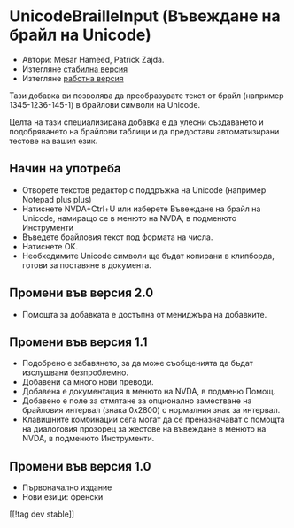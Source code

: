 # UnicodeBrailleInput (Въвеждане на брайл на Unicode) #

* Автори: Mesar Hameed, Patrick Zajda.
* Изтегляне [стабилна версия][1]
* Изтегляне [работна версия][2]

Тази добавка ви позволява да преобразувате текст от брайл (например
1345-1236-145-1) в брайлови символи на Unicode.

Целта на тази специализирана добавка е да улесни създаването и подобряването
на брайлови таблици и да предостави автоматизирани тестове на вашия език.

## Начин на употреба ##

* Отворете текстов редактор с поддръжка на Unicode (например Notepad plus
  plus)
* Натиснете NVDA+Ctrl+U или изберете Въвеждане на брайл на Unicode, намиращо
  се в менюто на NVDA, в подменюто Инструменти
* Въведете брайловия текст под формата на числа.
* Натиснете OK.
* Необходимите Unicode символи ще бъдат копирани в клипборда, готови за
  поставяне в документа.

## Промени във версия 2.0 ##

* Помощта за добавката е достъпна от мениджъра на добавките.

## Промени във версия 1.1 ##

* Подобрено е забавянето, за да може съобщенията да бъдат изслушвани
  безпроблемно.
* Добавени са много нови преводи.
* Добавена е документация в менюто на NVDA, в подменю Помощ.
* Добавено е поле за отмятане за опционално заместване на брайловия интервал
  (знака 0x2800) с нормалния знак за интервал.
* Клавишните комбинации сега могат да се преназначават с помощта на
  диалоговия прозорец за жестове на въвеждане в менюто на NVDA, в подменюто
  Инструменти.

## Промени във версия 1.0 ##

* Първоначално издание
* Нови езици: френски

[[!tag dev stable]]

[1]: https://addons.nvda-project.org/files/get.php?file=ubi

[2]: https://addons.nvda-project.org/files/get.php?file=ubi-dev
